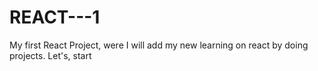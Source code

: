 # REACT---1
My first React Project, were I will add my new learning on react by doing projects. Let's, start 

